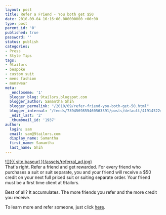 ```yaml
---
layout: post
title: Refer a Friend - You both get $50
date: 2010-09-04 16:16:00.000000000 +00:00
type: post
parent_id: '0'
published: true
password: ''
status: publish
categories:
- Press
- Style Tips
tags:
- 9tailors
- bespoke
- custom suit
- mens fashion
- menswear
meta:
  _encloseme: '1'
  blogger_blog: 9tailors.blogspot.com
  blogger_author: Samantha Shih
  blogger_permalink: "/2010/09/refer-friend-you-both-get-50.html"
  blogger_internal: "/feeds/7394569855460563391/posts/default/4191452241175994382"
  _edit_last: '2'
  _thumbnail_id: '1937'
author:
  login: sam
  email: sam@9tailors.com
  display_name: Samantha
  first_name: Samantha
  last_name: Shih
---
```

[![]({{ site.baseurl }}/assets/referral_ad.jpg)](http://2.bp.blogspot.com/_RlJ3L7W6dBw/TIJ7RepAcOI/AAAAAAAAIh0/-ILj-eu0Yj0/s1600/referral_ad.jpg)  
That's right. Refer a friend and get rewarded. For every friend who purchases a suit or suit separate, you and your friend will receive a $50 credit on your next full priced suit or suiting separate order. Your friend must be a first time client at 9tailors.

Best of all? It accumulates. The more friends you refer and the more credit you receive.

To learn more and refer someone, just click [here](https://spreadsheets.google.com/viewform?hl=en&formkey=dGFGbnEyaTMzMEZRMnpEQm5VaXM5NGc6MQ#gid=0).